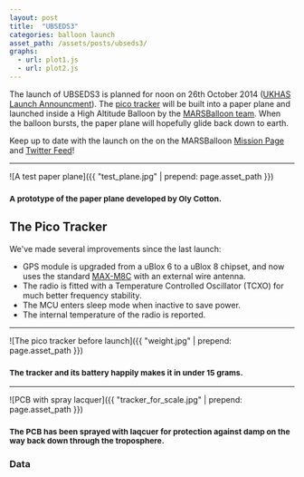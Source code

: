 ```yaml
---
layout: post
title:  "UBSEDS3"
categories: balloon launch
asset_path: /assets/posts/ubseds3/
graphs:
  - url: plot1.js
  - url: plot2.js
---
```


The launch of UBSEDS3 is planned for noon on 26th October 2014 ([UKHAS Launch Announcment](https://groups.google.com/d/msg/ukhas/Tzg2VEQuJ9w/LoL_P7tkEE0J)). The  [pico tracker](/pico-tracker/balloon/2014/08/01/pico-tracker.html) will be built into a paper plane and launched inside a High Altitude Balloon by the [MARSBalloon team](http://marsballoon.com/). When the balloon bursts, the paper plane will hopefully glide back down to earth.

Keep up to date with the launch on the on the MARSBalloon [Mission Page](http://marsballoon.com/elysium-2/) and [Twitter Feed](https://twitter.com/marsballoon)!

<!--more-->

----

![A test paper plane]({{ "test_plane.jpg" | prepend: page.asset_path }})

### <small>A prototype of the paper plane developed by Oly Cotton.</small>

## The Pico Tracker

We've made several improvements since the last launch:

* GPS module is upgraded from a uBlox 6 to a uBlox 8 chipset, and now uses the standard [MAX-M8C](http://www.u-blox.com/en/gps-modules/pvt-modules/max-m8-series-concurrent-gnss-modules.html) with an external wire antenna.
* The radio is fitted with a Temperature Controlled Oscillator (TCXO) for much better frequency stability.
* The MCU enters sleep mode when inactive to save power.
* The internal temperature of the radio is reported.

---

![The pico tracker before launch]({{ "weight.jpg" | prepend: page.asset_path }})

### <small>The tracker and its battery happily makes it in under 15 grams.</small>

---

![PCB with spray lacquer]({{ "tracker_for_scale.jpg" | prepend: page.asset_path }})

### <small>The PCB has been sprayed with laqcuer for protection against damp on the way back down through the troposphere.</small>


### Data
<div class="row">
  <div class="col-md-6">
    <div>
      <svg id="alt-time"></svg>
    </div>
  </div>
  <div class="col-md-6">
    <div>
      <svg id="speed-time"></svg>
    </div>
  </div>
</div>

<!--<div class="map-canvas" id="balloon-trajectory"></div>-->
